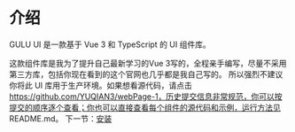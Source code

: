   # 介绍
  GULU UI 是一款基于 Vue 3 和 TypeScript 的 UI 组件库。

  这款组件库是我为了提升自己最新学习的Vue 3写的，全程亲手编写，尽量不采用第三方库，包括你现在看到的这个官网也几乎都是我自己写的。
  所以强烈不建议你将此 UI 库用于生产环境。如果想看源代码，请点击 https://github.com/YUQIAN3/webPage-1，历史提交信息非常规范，你可以按提交的顺序逐个查看；你也可以直接查看每个组件的源代码和示例，运行方法见 README.md。
  下一节：[安装](#/doc/install)